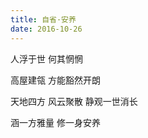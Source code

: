 ```yaml
---
title: 自省·安养
date: 2016-10-26
---
```


人浮于世
何其惘惘
<!--more-->
高屋建瓴
方能豁然开朗

天地四方
风云聚散
静观一世消长

涵一方雅量
修一身安养